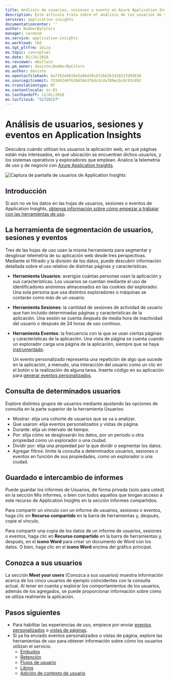 ```yaml
---
title: Análisis de usuarios, sesiones y evento en Azure Application Insights | Microsoft Docs
description: Este artículo trata sobre el análisis de los usuarios de su aplicación web.
services: application-insights
documentationcenter: ''
author: NumberByColors
manager: carmonm
ms.service: application-insights
ms.workload: tbd
ms.tgt_pltfrm: ibiza
ms.topic: conceptual
ms.date: 01/24/2018
ms.reviewer: mbullwin
ms.pm_owner: daviste;NumberByColors
ms.author: daviste
ms.openlocfilehash: 6a7f62d4018e5a8bd39cbf2bb2b1418137d93638
ms.sourcegitcommit: 333d4246f62b858e376dcdcda789ecbc0c93cd92
ms.translationtype: HT
ms.contentlocale: es-ES
ms.lasthandoff: 12/01/2018
ms.locfileid: "52720157"
---
```

# <a name="users-sessions-and-events-analysis-in-application-insights"></a>Análisis de usuarios, sesiones y eventos en Application Insights

Descubra cuándo utilizan los usuarios la aplicación web, en qué páginas están más interesados, en qué ubicación se encuentran dichos usuarios, y los sistemas operativos y exploradores que emplean. Analice la telemetría de uso y de negocio con [Azure Application Insights](app-insights-overview.md).

![Captura de pantalla de usuarios de Application Insights](./media/app-insights-usage-segmentation/0001-users.png)

## <a name="get-started"></a>Introducción

Si aún no ve los datos en las hojas de usuarios, sesiones o eventos de Application Insights, [obtenga información sobre cómo empezar a trabajar con las herramientas de uso](app-insights-usage-overview.md).

## <a name="the-users-sessions-and-events-segmentation-tool"></a>La herramienta de segmentación de usuarios, sesiones y eventos

Tres de las hojas de uso usan la misma herramienta para segmentar y desglosar telemetría de su aplicación web desde tres perspectivas. Mediante el filtrado y la división de los datos, puede descubrir información detallada sobre el uso relativo de distintas páginas y características.

* **Herramienta Usuarios**: averigüe cuántas personas usan la aplicación y sus características.  Los usuarios se cuentan mediante el uso de identificadores anónimos almacenados en las cookies del explorador. Una sola persona que usa distintos exploradores o máquinas se contarán como más de un usuario.
* **Herramienta Sesiones**: la cantidad de sesiones de actividad de usuario que han incluido determinadas páginas y características de la aplicación. Una sesión se cuenta después de media hora de inactividad del usuario o después de 24 horas de uso continuo.
* **Herramienta Eventos**: la frecuencia con la que se usan ciertas páginas y características de la aplicación. Una vista de página se cuenta cuando un explorador carga una página de la aplicación, siempre que se haya [instrumentado](app-insights-javascript.md). 

    Un evento personalizado representa una repetición de algo que sucede en la aplicación, a menudo, una interacción del usuario como un clic en el botón o la realización de alguna tarea. Inserte código en su aplicación para [generar eventos personalizados](app-insights-api-custom-events-metrics.md#trackevent).

## <a name="querying-for-certain-users"></a>Consulta de determinados usuarios

Explore distintos grupos de usuarios mediante ajustando las opciones de consulta en la parte superior de la herramienta Usuarios:

* Mostrar: elija una cohorte de usuarios que se va a analizar.
* Que usaron: elija eventos personalizados y vistas de página.
* Durante: elija un intervalo de tiempo.
* Por: elija cómo se desglosarán los datos, por un periodo u otra propiedad como un explorador o una ciudad.
* Dividir por: elija una propiedad por la que dividir o segmentar los datos. 
* Agregar filtros: limite la consulta a determinados usuarios, sesiones o eventos en función de sus propiedades, como un explorador o una ciudad. 
 
## <a name="saving-and-sharing-reports"></a>Guardado e intercambio de informes 
Puede guardar los informes de Usuarios, de forma privada (solo para usted) en la sección Mis informes, o bien con todos aquellos que tengan acceso a este recurso de Application Insights en la sección Informes compartidos.

Para compartir un vínculo con un informe de usuarios, sesiones o eventos, haga clic en **Recurso compartido** en la barra de herramientas y, después, copie el vínculo.

Para compartir una copia de los datos de un informe de usuarios, sesiones o eventos, haga clic en **Recurso compartido** en la barra de herramientas y, después, en el **icono Word** para crear un documento de Word con los datos. O bien, haga clic en el **icono Word** encima del gráfico principal.

## <a name="meet-your-users"></a>Conozca a sus usuarios

La sección **Meet your users** (Conozca a sus usuarios) muestra información acerca de los cinco usuarios de ejemplo coincidentes con la consulta actual. Al tener en cuenta y explorar los comportamientos de los usuarios, además de los agregados, se puede proporcionar información sobre cómo se utiliza realmente la aplicación.

## <a name="next-steps"></a>Pasos siguientes

- Para habilitar las experiencias de uso, empiece por enviar [eventos personalizados](https://docs.microsoft.com/azure/application-insights/app-insights-api-custom-events-metrics#trackevent) o [vistas de páginas](https://docs.microsoft.com/azure/application-insights/app-insights-api-custom-events-metrics#page-views).
- Si ya ha enviado eventos personalizados o vistas de página, explore las herramientas de uso para obtener información sobre cómo los usuarios utilizan el servicio.
    - [Embudos](usage-funnels.md)
    - [Retención](app-insights-usage-retention.md)
    - [Flujos de usuario](app-insights-usage-flows.md)
    - [Libros](app-insights-usage-workbooks.md)
    - [Adición de contexto de usuario](app-insights-usage-send-user-context.md)